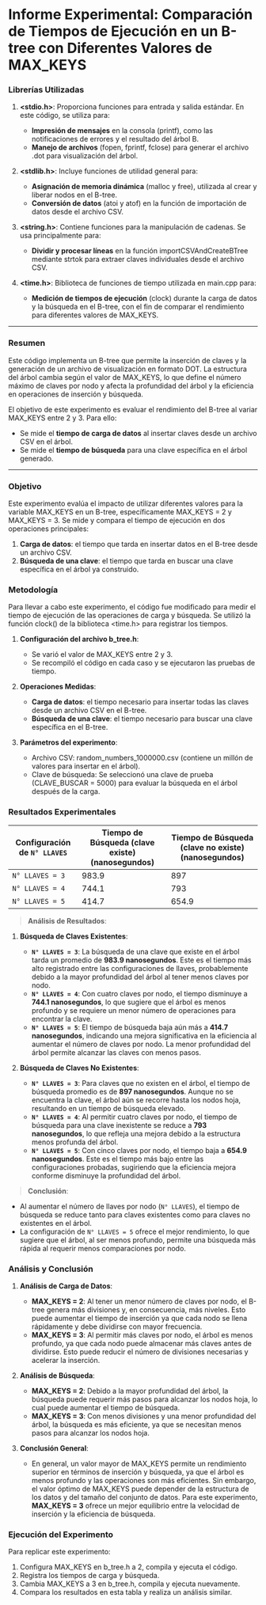 
 # Informe Experimental: Comparación de Tiempos de Ejecución en un B-tree con Diferentes Valores de MAX_KEYS

### Librerías Utilizadas

1. **<stdio.h>**: Proporciona funciones para entrada y salida estándar. En este código, se utiliza para:
   - **Impresión de mensajes** en la consola (printf), como las notificaciones de errores y el resultado del árbol B.
   - **Manejo de archivos** (fopen, fprintf, fclose) para generar el archivo .dot para visualización del árbol.

2. **<stdlib.h>**: Incluye funciones de utilidad general para:
   - **Asignación de memoria dinámica** (malloc y free), utilizada al crear y liberar nodos en el B-tree.
   - **Conversión de datos** (atoi y atof) en la función de importación de datos desde el archivo CSV.

3. **<string.h>**: Contiene funciones para la manipulación de cadenas. Se usa principalmente para:
   - **Dividir y procesar líneas** en la función importCSVAndCreateBTree mediante strtok para extraer claves individuales desde el archivo CSV.

4. **<time.h>**: Biblioteca de funciones de tiempo utilizada en main.cpp para:
   - **Medición de tiempos de ejecución** (clock) durante la carga de datos y la búsqueda en el B-tree, con el fin de comparar el rendimiento para diferentes valores de MAX_KEYS.

---

### Resumen

Este código implementa un B-tree que permite la inserción de claves y la generación de un archivo de visualización en formato DOT. La estructura del árbol cambia según el valor de MAX_KEYS, lo que define el número máximo de claves por nodo y afecta la profundidad del árbol y la eficiencia en operaciones de inserción y búsqueda.

El objetivo de este experimento es evaluar el rendimiento del B-tree al variar MAX_KEYS entre 2 y 3. Para ello:
- Se mide el **tiempo de carga de datos** al insertar claves desde un archivo CSV en el árbol.
- Se mide el **tiempo de búsqueda** para una clave específica en el árbol generado.

---

### Objetivo
Este experimento evalúa el impacto de utilizar diferentes valores para la variable MAX_KEYS en un B-tree, específicamente MAX_KEYS = 2 y MAX_KEYS = 3. Se mide y compara el tiempo de ejecución en dos operaciones principales:
1. **Carga de datos**: el tiempo que tarda en insertar datos en el B-tree desde un archivo CSV.
2. **Búsqueda de una clave**: el tiempo que tarda en buscar una clave específica en el árbol ya construido.

### Metodología
Para llevar a cabo este experimento, el código fue modificado para medir el tiempo de ejecución de las operaciones de carga y búsqueda. Se utilizó la función clock() de la biblioteca <time.h> para registrar los tiempos.

1. **Configuración del archivo b_tree.h**:
   - Se varió el valor de MAX_KEYS entre 2 y 3.
   - Se recompiló el código en cada caso y se ejecutaron las pruebas de tiempo.

2. **Operaciones Medidas**:
   - **Carga de datos**: el tiempo necesario para insertar todas las claves desde un archivo CSV en el B-tree.
   - **Búsqueda de una clave**: el tiempo necesario para buscar una clave específica en el B-tree.

3. **Parámetros del experimento**:
   - Archivo CSV: random_numbers_1000000.csv (contiene un millón de valores para insertar en el árbol).
   - Clave de búsqueda: Se seleccionó una clave de prueba (CLAVE_BUSCAR = 5000) para evaluar la búsqueda en el árbol después de la carga.

### Resultados Experimentales

| Configuración de `N° LLAVES` | Tiempo de Búsqueda (clave existe) (nanosegundos) | Tiempo de Búsqueda (clave no existe) (nanosegundos) |
|-----------------------------|---------------------------------------------------|-----------------------------------------------------|
| `N° LLAVES = 3`             | 983.9                                            | 897                                                 |
| `N° LLAVES = 4`             | 744.1                                            | 793                                                 |
| `N° LLAVES = 5`             | 414.7                                            | 654.9                                               |

> **Análisis de Resultados**:

1. **Búsqueda de Claves Existentes**:
   - **`N° LLAVES = 3`**: La búsqueda de una clave que existe en el árbol tarda un promedio de **983.9 nanosegundos**. Este es el tiempo más alto registrado entre las configuraciones de llaves, probablemente debido a la mayor profundidad del árbol al tener menos claves por nodo.
   - **`N° LLAVES = 4`**: Con cuatro claves por nodo, el tiempo disminuye a **744.1 nanosegundos**, lo que sugiere que el árbol es menos profundo y se requiere un menor número de operaciones para encontrar la clave.
   - **`N° LLAVES = 5`**: El tiempo de búsqueda baja aún más a **414.7 nanosegundos**, indicando una mejora significativa en la eficiencia al aumentar el número de claves por nodo. La menor profundidad del árbol permite alcanzar las claves con menos pasos.

2. **Búsqueda de Claves No Existentes**:
   - **`N° LLAVES = 3`**: Para claves que no existen en el árbol, el tiempo de búsqueda promedio es de **897 nanosegundos**. Aunque no se encuentra la clave, el árbol aún se recorre hasta los nodos hoja, resultando en un tiempo de búsqueda elevado.
   - **`N° LLAVES = 4`**: Al permitir cuatro claves por nodo, el tiempo de búsqueda para una clave inexistente se reduce a **793 nanosegundos**, lo que refleja una mejora debido a la estructura menos profunda del árbol.
   - **`N° LLAVES = 5`**: Con cinco claves por nodo, el tiempo baja a **654.9 nanosegundos**. Este es el tiempo más bajo entre las configuraciones probadas, sugiriendo que la eficiencia mejora conforme disminuye la profundidad del árbol.

> **Conclusión**:
   - Al aumentar el número de llaves por nodo (`N° LLAVES`), el tiempo de búsqueda se reduce tanto para claves existentes como para claves no existentes en el árbol.
   - La configuración de `N° LLAVES = 5` ofrece el mejor rendimiento, lo que sugiere que el árbol, al ser menos profundo, permite una búsqueda más rápida al requerir menos comparaciones por nodo.

### Análisis y Conclusión

1. **Análisis de Carga de Datos**:
   - **MAX_KEYS = 2**: Al tener un menor número de claves por nodo, el B-tree genera más divisiones y, en consecuencia, más niveles. Esto puede aumentar el tiempo de inserción ya que cada nodo se llena rápidamente y debe dividirse con mayor frecuencia.
   - **MAX_KEYS = 3**: Al permitir más claves por nodo, el árbol es menos profundo, ya que cada nodo puede almacenar más claves antes de dividirse. Esto puede reducir el número de divisiones necesarias y acelerar la inserción.

2. **Análisis de Búsqueda**:
   - **MAX_KEYS = 2**: Debido a la mayor profundidad del árbol, la búsqueda puede requerir más pasos para alcanzar los nodos hoja, lo cual puede aumentar el tiempo de búsqueda.
   - **MAX_KEYS = 3**: Con menos divisiones y una menor profundidad del árbol, la búsqueda es más eficiente, ya que se necesitan menos pasos para alcanzar los nodos hoja.

3. **Conclusión General**:
   - En general, un valor mayor de MAX_KEYS permite un rendimiento superior en términos de inserción y búsqueda, ya que el árbol es menos profundo y las operaciones son más eficientes. Sin embargo, el valor óptimo de MAX_KEYS puede depender de la estructura de los datos y del tamaño del conjunto de datos. Para este experimento, **MAX_KEYS = 3** ofrece un mejor equilibrio entre la velocidad de inserción y la eficiencia de búsqueda.

### Ejecución del Experimento
Para replicar este experimento:

1. Configura MAX_KEYS en b_tree.h a 2, compila y ejecuta el código.
2. Registra los tiempos de carga y búsqueda.
3. Cambia MAX_KEYS a 3 en b_tree.h, compila y ejecuta nuevamente.
4. Compara los resultados en esta tabla y realiza un análisis similar.
